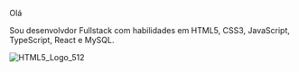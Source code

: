 Olá

Sou desenvolvdor Fullstack com  habilidades em HTML5, CSS3, JavaScript, TypeScript, React e MySQL.

![HTML5_Logo_512](https://github.com/user-attachments/assets/7e276809-2dcb-400b-aa05-7509beb5416f)
